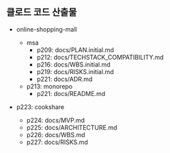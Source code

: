 ## 클로드 코드 산출물
- online-shopping-mall
  - msa
    - p209: docs/PLAN.initial.md
    - p212: docs/TECHSTACK_COMPATIBILITY.md
    - p216: docs/WBS.initial.md
    - p219: docs/RISKS.initial.md
    - p221: docs/ADR.md
  - p213: monorepo
    - p221: docs/README.md 

- p223: cookshare  
  - p224: docs/MVP.md
  - p225: docs/ARCHITECTURE.md
  - p226: docs/WBS.md
  - p227: docs/RISKS.md
